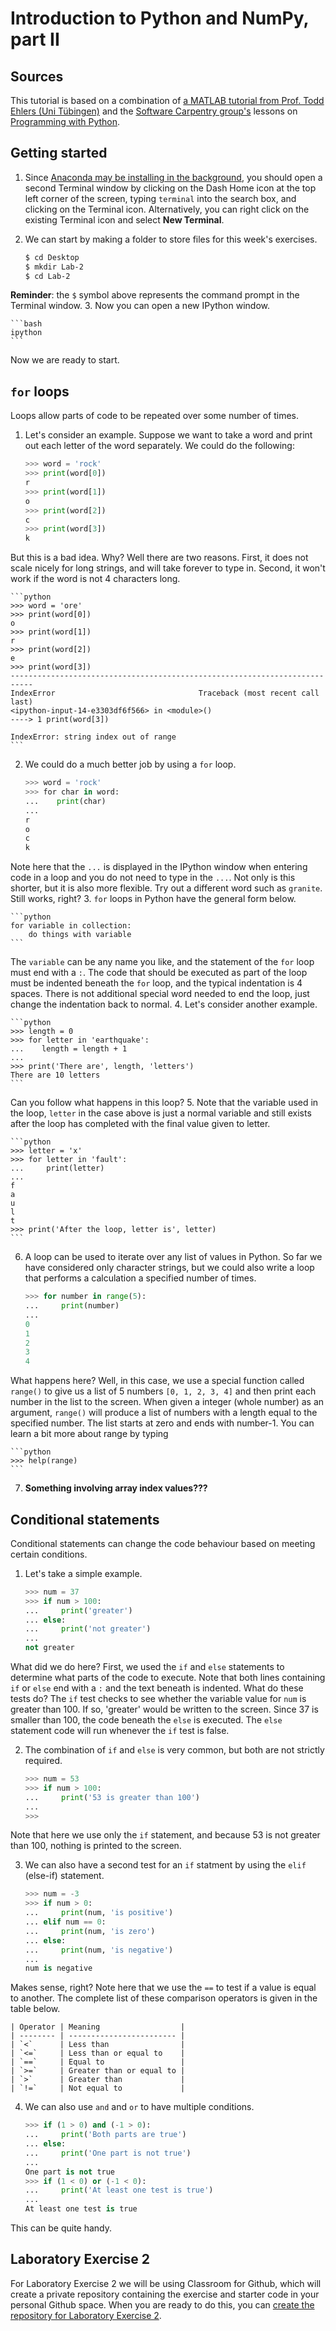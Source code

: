 # Introduction to Python and NumPy, part II

## Sources
This tutorial is based on a combination of [a MATLAB tutorial from Prof. Todd Ehlers (Uni Tübingen)](http://www.geo.uni-tuebingen.de/arbeitsgruppen/mineralogie-geodynamik/geologie-geodynamik/ibm-documentation/matlab-tutorial.html) and the [Software Carpentry group's](http://software-carpentry.org/) lessons on [Programming with Python](http://swcarpentry.github.io/python-novice-inflammation/).

## Getting started
1. Since [Anaconda may be installing in the background](Anaconda.md), you should open a second Terminal window by clicking on the Dash Home icon at the top left corner of the screen, typing `terminal` into the search box, and clicking on the Terminal icon. Alternatively, you can right click on the existing Terminal icon and select **New Terminal**.
2. We can start by making a folder to store files for this week's exercises.

    ```bash
    $ cd Desktop
    $ mkdir Lab-2
    $ cd Lab-2
    ```
**Reminder**: the `$` symbol above represents the command prompt in the Terminal window.
3. Now you can open a new IPython window.

    ```bash
    ipython
    ```

Now we are ready to start.

## `for` loops
Loops allow parts of code to be repeated over some number of times.

1. Let's consider an example. Suppose we want to take a word and print out each letter of the word separately. We could do the following:

    ```python
    >>> word = 'rock'
    >>> print(word[0])
    r
    >>> print(word[1])
    o
    >>> print(word[2])
    c
    >>> print(word[3])
    k
    ```
But this is a bad idea. Why? Well there are two reasons. First, it does not scale nicely for long strings, and will take forever to type in. Second, it won't work if the word is not 4 characters long.

    ```python
    >>> word = 'ore'
    >>> print(word[0])
    o
    >>> print(word[1])
    r
    >>> print(word[2])
    e
    >>> print(word[3])
    ---------------------------------------------------------------------------
    IndexError                                Traceback (most recent call last)
    <ipython-input-14-e3303df6f566> in <module>()
    ----> 1 print(word[3])

    IndexError: string index out of range
    ```

2. We could do a much better job by using a `for` loop.

    ```python
    >>> word = 'rock'
    >>> for char in word:
    ...    print(char)
    ...
    r
    o
    c
    k
    ```
Note here that the `...` is displayed in the IPython window when entering code in a loop and you do not need to type in the `...`. Not only is this shorter, but it is also more flexible. Try out a different word such as `granite`. Still works, right?
3. `for` loops in Python have the general form below.

    ```python
    for variable in collection:
        do things with variable
    ```
The `variable` can be any name you like, and the statement of the `for` loop must end with a `:`. The code that should be executed as part of the loop must be indented beneath the `for` loop, and the typical indentation is 4 spaces. There is not additional special word needed to end the loop, just change the indentation back to normal.
4. Let's consider another example.

    ```python
    >>> length = 0
    >>> for letter in 'earthquake':
    ...    length = length + 1
    ...
    >>> print('There are', length, 'letters')
    There are 10 letters
    ```
Can you follow what happens in this loop?
5. Note that the variable used in the loop, `letter` in the case above is just a normal variable and still exists after the loop has completed with the final value given to letter.

    ```python
    >>> letter = 'x'
    >>> for letter in 'fault':
    ...     print(letter)
    ...
    f
    a
    u
    l
    t
    >>> print('After the loop, letter is', letter)
    ```
6. A loop can be used to iterate over any list of values in Python. So far we have considered only character strings, but we could also write a loop that performs a calculation a specified number of times.

    ```python
    >>> for number in range(5):
    ...     print(number)
    ...
    0
    1
    2
    3
    4
    ```
What happens here? Well, in this case, we use a special function called `range()` to give us a list of 5 numbers `[0, 1, 2, 3, 4]` and then print each number in the list to the screen. When given a integer (whole number) as an argument, `range()` will produce a list of numbers with a length equal to the specified number. The list starts at zero and ends with number-1. You can learn a bit more about range by typing

    ```python
    >>> help(range)
    ```
7. **Something involving array index values???**

## Conditional statements
Conditional statements can change the code behaviour based on meeting certain conditions.

1. Let's take a simple example.

    ```python
    >>> num = 37
    >>> if num > 100:
    ...     print('greater')
    ... else:
    ...     print('not greater')
    ...
    not greater
    ```
What did we do here? First, we used the `if` and `else` statements to determine what parts of the code to execute. Note that both lines containing `if` or `else` end with a `:` and the text beneath is indented. What do these tests do? The `if` test checks to see whether the variable value for `num` is greater than 100. If so, 'greater' would be written to the screen. Since 37 is smaller than 100, the code beneath the `else` is executed. The `else` statement code will run whenever the `if` test is false.

2. The combination of `if` and `else` is very common, but both are not strictly required.

    ```python
    >>> num = 53
    >>> if num > 100:
    ...     print('53 is greater than 100')
    ...
    >>>
    ```
Note that here we use only the `if` statement, and because 53 is not greater than 100, nothing is printed to the screen.

3. We can also have a second test for an `if` statment by using the `elif` (else-if) statement.

    ```python
    >>> num = -3
    >>> if num > 0:
    ...     print(num, 'is positive')
    ... elif num == 0:
    ...     print(num, 'is zero')
    ... else:
    ...     print(num, 'is negative')
    ...
    num is negative
    ```
Makes sense, right? Note here that we use the `==` to test if a value is equal to another. The complete list of these comparison operators is given in the table below.

    | Operator | Meaning                  |
    | -------- | ------------------------ |
    | `<`      | Less than                |
    | `<=`     | Less than or equal to    |
    | `==`     | Equal to                 |
    | `>=`     | Greater than or equal to |
    | `>`      | Greater than             |
    | `!=`     | Not equal to             |

4. We can also use `and` and `or` to have multiple conditions.

    ```python
    >>> if (1 > 0) and (-1 > 0):
    ...     print('Both parts are true')
    ... else:
    ...     print('One part is not true')
    ...
    One part is not true
    >>> if (1 < 0) or (-1 < 0):
    ...     print('At least one test is true')
    ...
    At least one test is true
    ```
This can be quite handy.

## Laboratory Exercise 2
For Laboratory Exercise 2 we will be using Classroom for Github, which will create a private repository containing the exercise and starter code in your personal Github space. When you are ready to do this, you can [create the repository for Laboratory Exercise 2](https://classroom.github.com/assignment-invitations/e668a86564ac81ebcc326370238728f1).

